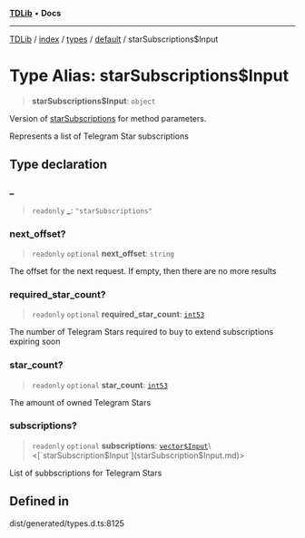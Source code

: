 [**TDLib**](../../../../../../README.md) • **Docs**

***

[TDLib](../../../../../../modules.md) / [index](../../../../../README.md) / [types](../../../README.md) / [default](../README.md) / starSubscriptions$Input

# Type Alias: starSubscriptions$Input

> **starSubscriptions$Input**: `object`

Version of [starSubscriptions](starSubscriptions.md) for method parameters.

Represents a list of Telegram Star subscriptions

## Type declaration

### \_

> `readonly` **\_**: `"starSubscriptions"`

### next\_offset?

> `readonly` `optional` **next\_offset**: `string`

The offset for the next request. If empty, then there are no more results

### required\_star\_count?

> `readonly` `optional` **required\_star\_count**: [`int53`](int53.md)

The number of Telegram Stars required to buy to extend subscriptions expiring soon

### star\_count?

> `readonly` `optional` **star\_count**: [`int53`](int53.md)

The amount of owned Telegram Stars

### subscriptions?

> `readonly` `optional` **subscriptions**: [`vector$Input`](vector$Input.md)\<[`starSubscription$Input`](starSubscription$Input.md)\>

List of subbscriptions for Telegram Stars

## Defined in

dist/generated/types.d.ts:8125

